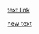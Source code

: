 
<a href="https://github.com/Pfern/BPBR16-Bioinformatics-using-Python-for-Biomedical-Researchers/blob/master/solutions.md#delivering#delivering">text link </a>


<a href="https://github.com/Pfern/BPBR16-Bioinformatics-using-Python-for-Biomedical-Researchers/blob/master/solutions.md#solution-4#"> new text</a>
